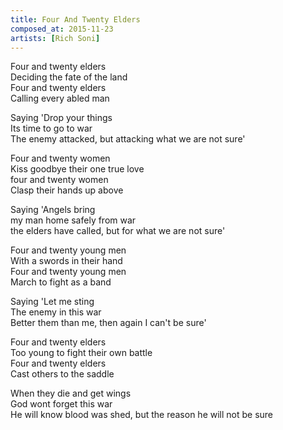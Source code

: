 ```yaml
---
title: Four And Twenty Elders
composed_at: 2015-11-23
artists: [Rich Soni]
---
```


Four and twenty elders  
Deciding the fate of the land  
Four and twenty elders  
Calling every abled man  

Saying 'Drop your things  
Its time to go to war  
The enemy attacked, but attacking what we are not sure'  

Four and twenty women  
Kiss goodbye their one true love  
four and twenty women  
Clasp their hands up above  

Saying 'Angels bring  
my man home safely from war  
the elders have called, but for what we are not sure'  

Four and twenty young men  
With a swords in their hand  
Four and twenty young men  
March to fight as a band  

Saying 'Let me sting  
The enemy in this war  
Better them than me, then again I can't be sure'  

Four and twenty elders  
Too young to fight their own battle  
Four and twenty elders  
Cast others to the saddle  

When they die and get wings  
God wont forget this war  
He will know blood was shed, but the reason he will not be sure  
